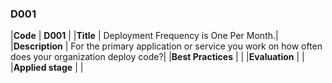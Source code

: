### D001

|**Code**           | **D001** |
|**Title**          | Deployment Frequency is One Per Month.|
|**Description**    | For the primary application or service you work on how often does your organization deploy code?|
|**Best Practices** | |
|**Evaluation**     | |
|**Applied stage**  | |
